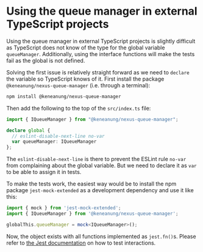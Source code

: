 # Using the queue manager in external TypeScript projects #

Using the queue manager in external TypeScript projects is slightly difficult as TypeScript does not know of the type for the global variable `queueManager`. Additionally, using the interface functions will make the tests fail as the global is not defined.

Solving the first issue is relatively straight forward as we need to `declare` the variable so TypeScript knows of it. First install the package `@keneanung/nexus-queue-manager` (i.e. through a terminal):

```bash
npm install @keneanung/nexus-queue-manager
```

Then add the following to the top of the `src/index.ts` file:

```typescript
import { IQueueManager } from "@keneanung/nexus-queue-manager";

declare global {
  // eslint-disable-next-line no-var
  var queueManager: IQueueManager
};
```

The `eslint-disable-next-line` is there to prevent the ESLint rule `no-var` from complaining about the global variable. But we need to declare it as `var` to be able to assign it in tests.

To make the tests work, the easiest way would be to install the npm package `jest-mock-extended` as a development dependency and use it like this:

```typescript
import { mock } from 'jest-mock-extended';
import { IQueueManager } from '@keneanung/nexus-queue-manager';

globalThis.queueManager = mock<IQueueManager>();
```

Now, the object exists with all functions implemented as `jest.fn()`s. Please refer to [the Jest documentation](https://jestjs.io/docs/mock-functions) on how to test interactions.
